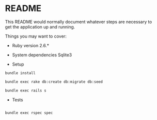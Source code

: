 # README

This README would normally document whatever steps are necessary to get the
application up and running.

Things you may want to cover:

* Ruby version
2.6.*

* System dependencies
Sqlite3

* Setup
```bash
bundle install

bundle exec rake db:create db:migrate db:seed

bundle exec rails s
```

* Tests

```bash

bundle exec rspec spec
```
